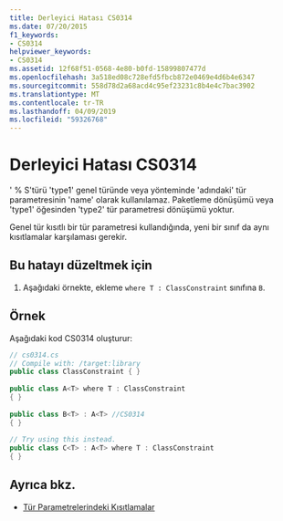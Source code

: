 ```yaml
---
title: Derleyici Hatası CS0314
ms.date: 07/20/2015
f1_keywords:
- CS0314
helpviewer_keywords:
- CS0314
ms.assetid: 12f68f51-0568-4e80-b0fd-15899807477d
ms.openlocfilehash: 3a518ed08c728efd5fbcb872e0469e4d6b4e6347
ms.sourcegitcommit: 558d78d2a68acd4c95ef23231c8b4e4c7bac3902
ms.translationtype: MT
ms.contentlocale: tr-TR
ms.lasthandoff: 04/09/2019
ms.locfileid: "59326768"
---
```

# <a name="compiler-error-cs0314"></a>Derleyici Hatası CS0314
' % S'türü 'type1' genel türünde veya yönteminde 'adındaki' tür parametresinin 'name' olarak kullanılamaz. Paketleme dönüşümü veya 'type1' öğesinden 'type2' tür parametresi dönüşümü yoktur.  
  
 Genel tür kısıtlı bir tür parametresi kullandığında, yeni bir sınıf da aynı kısıtlamalar karşılaması gerekir.  
  
## <a name="to-correct-this-error"></a>Bu hatayı düzeltmek için  
  
1. Aşağıdaki örnekte, ekleme `where T : ClassConstraint` sınıfına `B`.  
  
## <a name="example"></a>Örnek  
 Aşağıdaki kod CS0314 oluşturur:  
  
```csharp  
// cs0314.cs  
// Compile with: /target:library  
public class ClassConstraint { }  
  
public class A<T> where T : ClassConstraint  
{ }  
  
public class B<T> : A<T> //CS0314  
{ }  
  
// Try using this instead.  
public class C<T> : A<T> where T : ClassConstraint  
{ }  
```  
  
## <a name="see-also"></a>Ayrıca bkz.

- [Tür Parametrelerindeki Kısıtlamalar](../../csharp/programming-guide/generics/constraints-on-type-parameters.md)
